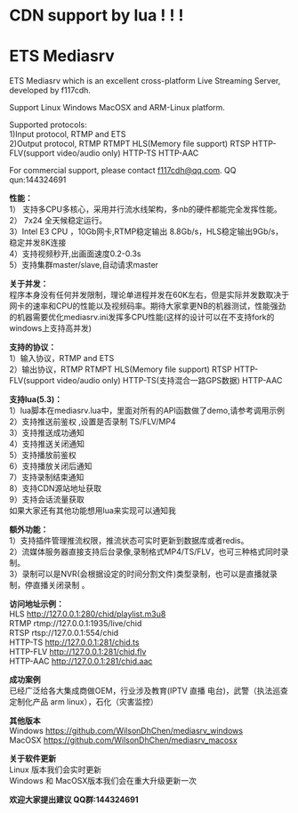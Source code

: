 ﻿# CDN support by lua ! ! !


# ETS Mediasrv

ETS Mediasrv which is an excellent cross-platform Live Streaming Server, developed by f117cdh.

Support Linux Windows MacOSX and ARM-Linux platform.

Supported protocols:   
1)Input protocol, RTMP and ETS    
2)Output protocol, RTMP RTMPT HLS(Memory file support) RTSP HTTP-FLV(support video/audio only) HTTP-TS HTTP-AAC


For commercial support, please contact   f117cdh@qq.com.   QQ qun:144324691

**性能：**  
1） 支持多CPU多核心，采用并行流水线架构，多nb的硬件都能完全发挥性能。   
2） 7x24 全天候稳定运行。   
3）Intel E3 CPU ，10Gb网卡,RTMP稳定输出 8.8Gb/s，HLS稳定输出9Gb/s，稳定并发8K连接   
4）支持视频秒开,出画面速度0.2-0.3s  
5）支持集群master/slave,自动请求master

**关于并发：**  
程序本身没有任何并发限制，理论单进程并发在60K左右，但是实际并发数取决于网卡的速率和CPU的性能以及视频码率。期待大家拿更NB的机器测试，性能强劲的机器需要优化mediasrv.ini发挥多CPU性能(这样的设计可以在不支持fork的windows上支持高并发)


**支持的协议：**  
1）输入协议，RTMP and ETS    
2）输出协议，RTMP RTMPT HLS(Memory file support) RTSP HTTP-FLV(support video/audio only) HTTP-TS(支持混合一路GPS数据) HTTP-AAC

**支持lua(5.3)：**  
1）lua脚本在mediasrv.lua中，里面对所有的API函数做了demo,请参考调用示例   
2）支持推送前鉴权  ,设置是否录制 TS/FLV/MP4    
3）支持推送成功通知   
4）支持推送关闭通知   
5）支持播放前鉴权  
6）支持播放关闭后通知   
7）支持录制结束通知    
8）支持CDN源站地址获取   
9）支持会话流量获取   
如果大家还有其他功能想用lua来实现可以通知我  


**额外功能：**  
1）支持插件管理推流权限，推流状态可实时更新到数据库或者redis。   
2）流媒体服务器直接支持后台录像,录制格式MP4/TS/FLV，也可三种格式同时录制。   
3）录制可以是NVR(会根据设定的时间分割文件)类型录制，也可以是直播就录制，停直播关闭录制 。  

**访问地址示例：**  
HLS http://127.0.0.1:280/chid/playlist.m3u8    
RTMP rtmp://127.0.0.1:1935/live/chid    
RTSP rtsp://127.0.0.1:554/chid     
HTTP-TS http://127.0.0.1:281/chid.ts     
HTTP-FLV http://127.0.0.1:281/chid.flv    
HTTP-AAC http://127.0.0.1:281/chid.aac     

**成功案例**   
已经广泛给各大集成商做OEM，行业涉及教育(IPTV 直播 电台)，武警（执法巡查 定制化产品 arm linux），石化（灾害监控）


**其他版本**   
Windows  https://github.com/WilsonDhChen/mediasrv_windows     
MacOSX   https://github.com/WilsonDhChen/mediasrv_macosx

**关于软件更新**   
Linux 版本我们会实时更新   
Windows 和 MacOSX版本我们会在重大升级更新一次


**欢迎大家提出建议 QQ群:144324691**
